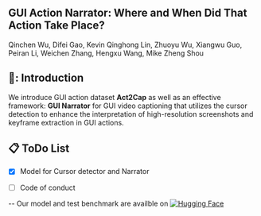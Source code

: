 ## GUI Action Narrator: Where and When Did That Action Take Place?

Qinchen Wu, Difei Gao, Kevin Qinghong Lin, Zhuoyu Wu, Xiangwu Guo, Peiran Li, Weichen Zhang, Hengxu Wang, Mike Zheng Shou

<!-- [![Project Website](https://img.shields.io/badge/Project-Website-blue)](https://showlab.github.io/GUI-Narrator/) -->

## 🤖: Introduction

We introduce GUI action dataset **Act2Cap** as well as an effective framework: **GUI Narrator** for GUI video captioning that utilizes the cursor detection to enhance the interpretation of high-resolution screenshots and keyframe extraction in GUI actions.


## 📋 ToDo List

- [x] Model for Cursor detector and Narrator
- [ ] Code of conduct


-- Our model and test benchmark are availble on  [![Hugging Face](https://img.shields.io/badge/Demo-HuggingFace-blue)](https://huggingface.co/spaces/FRank62Wu/ShowUI-Narrator)






<!-- - Download **ACT2CAP** dataset, which consists of 10-frame GUI screenshot sequences depicting atomic actions. **[Download link here](https://drive.google.com/file/d/18cL3ByBkEMI-eTKrelaEXWeiF3QwZAAl/view?usp=drive_link)**.
- Narrations based on 10 frames screenshots in `.data_annotation` . Please replace the  `<path>`  placeholder with the root path of ACT2CAP image files
    ```{
    "id": "identity_3",
    "conversations": [
        {
        "from": "user",
        "value": "Picture1: <img>.<path>/action_video_10_frames/x/a_prompt.png</img>\n
        Picture2: <img>.<path>/action_video_10_frames/x/b_prompt.png</img>\n
        Picture3: <img>.<path>/action_video_10_frames/x/a_crop.png</img>\n
        Picture4: <img>.<path>/action_video_10_frames/x/b_crop.png</img>\n 
        the images shows video clips of an atomic action on graphic user interface. The cursor is acting in the green bounding box\nDescribe what is the cursor doing based on the given images. Leftclick, Rightclick, Doubleclick, Type write or Drag."
        },
        {
        "from": "assistant",
        "value": "The cursor LeftClick on Swap"
        }
    ]
    }
    ```
    Where `a`, `b` denotes the start and the end frame index respectively. `x` denotes the folder index.
    The terms `Prompt` and `Crop` refers to screen shot with visual prompt and cropped detailed images generated depend on cursor detection module. 
    However, if you are interested in the original images, you can substitute them with `frame_idx`. 
---
- Download **Cursor detection and Key frame extraction checkpoint** from **[Download link here](https://drive.google.com/file/d/1ChrpBuPL7W84mKNsSsbueff5EGlyB3h2/view?usp=sharing)**

- Import supporting packages
  ```
  pip install -r requirements.txt
  ```

- Run inference code as below, the visual prompts and cropped images will be generated in folder `frames_sample `
   ``` 
       cd model
       python run_model.py \
       --frame_extract_model_path /path/to/checkpoint_key_frames \
       --yolo_model_path /path/to/Yolo_best \
       --images_path /path/to/frames_sample 
   ``` -->